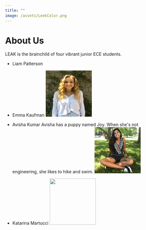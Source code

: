 ```yaml
---
title: ""
image: /assets/LeekColor.png
---
```


# About Us

LEAK is the brainchild of four vibrant junior ECE students.
- Liam Patterson

- Emma Kaufman
          <img src="assets/aboutus/Emma.jpg" width="150" height = "150">
- Avisha Kumar
    Avisha has a puppy named Joy. When she's not engineering, she likes to hike and swim. 
                                     <img src="assets/aboutus/Avisha.jpg" width="150" height = "150">
- Katarina Martucci
          <img src="assets/aboutus/katarina.png" width="150" height = "150">


